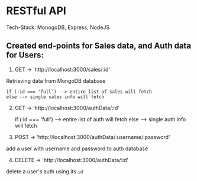 # RESTful API
Tech-Stack: MonogoDB, Express, NodeJS

## Created end-points for Sales data, and Auth data for Users:

1) GET -> 'http://localhost:3000/sales/:id'

Retrieving data from MongoDB database

    if (:id === 'full') --> entire list of sales will fetch
    else --> single sales info will fetch


2) GET -> 'http://localhost:3000/authData/:id'

    if (:id === 'full') --> entire list of auth will fetch
    else --> single auth info will fetch
    
3) POST -> 'http://localhost:3000/authData/:username/:password'

  add a user with username and password to auth database

4) DELETE -> 'http://localhost:3000/authData/:id'

  delete a user's auth using its `id`
